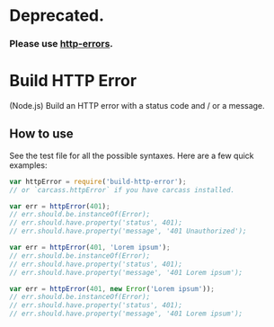 # Deprecated.

### Please use [http-errors](https://www.npmjs.com/package/http-errors).

# Build HTTP Error

(Node.js) Build an HTTP error with a status code and / or a message.

## How to use

See the test file for all the possible syntaxes. Here are a few quick examples:

```javascript
var httpError = require('build-http-error');
// or `carcass.httpError` if you have carcass installed.

var err = httpError(401);
// err.should.be.instanceOf(Error);
// err.should.have.property('status', 401);
// err.should.have.property('message', '401 Unauthorized');

var err = httpError(401, 'Lorem ipsum');
// err.should.be.instanceOf(Error);
// err.should.have.property('status', 401);
// err.should.have.property('message', '401 Lorem ipsum');

var err = httpError(401, new Error('Lorem ipsum'));
// err.should.be.instanceOf(Error);
// err.should.have.property('status', 401);
// err.should.have.property('message', '401 Lorem ipsum');
```
